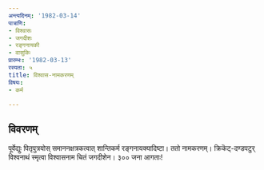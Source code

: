 ```yaml
---
अन्त्यदिनम्: '1982-03-14'
पात्राणि:
- विश्वासः
- जगदीशः
- रङ्गनायकी
- वासुकिः
प्रारम्भः: '1982-03-13'
रस्यता: ५
title: विश्वास-नामकरणम्
विषयः:
- कर्म

---
```


## विवरणम्
पूर्वेद्युः पितृपुत्रयोस् समाननक्षत्रकत्वात् शान्तिकर्म रङ्गनायक्यादिष्टा। ततो नामकरणम्। क्रिकॆट्-दण्डपटुर् विश्वनाथं स्मृत्वा विश्वासनाम चितं जगदीशेन। ३०० जना आगताः!

